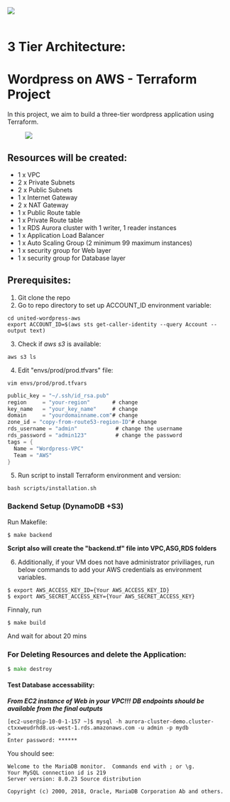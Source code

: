<img src="https://github.com/devops-cloud-group/united-wordpress-aws/badge.svg?branch=main"><br>
<br>
# 3 Tier Architecture:
# Wordpress on AWS - Terraform Project 

In this project, we aim to build a three-tier wordpress application using Terraform.
<figure>
<img src="https://www.wellarchitectedlabs.com/Reliability/300_Testing_for_Resiliency_of_EC2_RDS_and_S3/Images/ThreeTierArchitecture.png">
</figure>

## Resources will be created:

* 1 x VPC 
* 2 x Private Subnets 
* 2 x Public Subnets 
* 1 x Internet Gateway 
* 2 x NAT Gateway 
* 1 x Public Route table 
* 1 x Private Route table 
* 1 x RDS Aurora cluster with 1 writer, 1 reader instances 
* 1 x Application Load Balancer 
* 1 x Auto Scaling Group (2 minimum 99 maximum instances) 
* 1 x security group for Web layer 
* 1 x security group for Database layer 


## Prerequisites: 
1. Git clone the repo
2. Go to repo directory to set up ACCOUNT_ID environment variable:
```shell
cd united-wordpress-aws
export ACCOUNT_ID=$(aws sts get-caller-identity --query Account --output text)
```

3. Check if *aws s3* is available:
```shell
aws s3 ls
```

4. Edit "envs/prod/prod.tfvars" file:

```shell 
vim envs/prod/prod.tfvars
```

```go 
public_key = "~/.ssh/id_rsa.pub"
region     = "your-region"       # change
key_name   = "your_key_name"     # change
domain     = "yourdomainname.com"# change
zone_id = "copy-from-route53-region-ID"# change
rds_username = "admin"            # change the username 
rds_password = "admin123"         # change the password 
tags = {
  Name = "Wordpress-VPC"
  Team = "AWS"
}
```
5. Run script to install Terraform environment and version:

```shell
bash scripts/installation.sh
```
### Backend Setup (DynamoDB +S3)
Run Makefile:

```shell
$ make backend
```
**Script also will create  the "backend.tf" file into VPC,ASG,RDS folders**


6. Additionally, if your VM does not have administrator priviliages, run below commands to add your AWS credentials as environment variables.

```shell 
$ export AWS_ACCESS_KEY_ID={Your AWS_ACCESS_KEY_ID} 
$ export AWS_SECRET_ACCESS_KEY={Your AWS_SECRET_ACCESS_KEY} 

```

 Finnaly, run 
```shell
$ make build
```
And wait for about 20 mins


### For Deleting Resources and delete the Application:

```go
$ make destroy
```
#### Test Database accessability: 

***From EC2 instance of Web in your VPC!!!***
***DB endpoints should be available from the final outputs***

```shell 
[ec2-user@ip-10-0-1-157 ~]$ mysql -h aurora-cluster-demo.cluster-ctxxweudrhd8.us-west-1.rds.amazonaws.com -u admin -p mydb
>
Enter password: ******
```
You should see:

```shell 
Welcome to the MariaDB monitor.  Commands end with ; or \g.
Your MySQL connection id is 219
Server version: 8.0.23 Source distribution

Copyright (c) 2000, 2018, Oracle, MariaDB Corporation Ab and others.

```